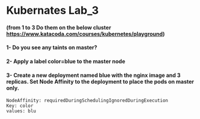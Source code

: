 # Kubernates Lab_3
#### (from 1 to 3 Do them on the below cluster https://www.katacoda.com/courses/kubernetes/playground)
#### 1- Do you see any taints on master?
#### 2- Apply a label color=blue to the master node
#### 3- Create a new deployment named blue with the nginx image and 3 replicas. Set Node Affinity to the deployment to place the pods on master only.
```
NodeAffinity: requiredDuringSchedulingIgnoredDuringExecution
Key: color
values: blu
```
